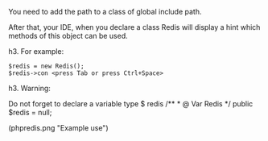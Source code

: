 You need to add the path to a class of global include path.

After that, your IDE, when you declare a class Redis will display a hint which methods of this object can be used.

h3. For example:

	$redis = new Redis();
	$redis->con <press Tab or press Ctrl+Space>

h3. Warning:

Do not forget to declare a variable type $ redis
	/**
	 * @ Var Redis
	 */
	public $redis = null;

(phpredis.png "Example use")
